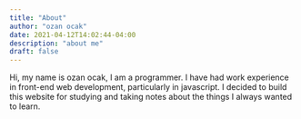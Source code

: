 ```yaml
---
title: "About"
author: "ozan ocak"
date: 2021-04-12T14:02:44-04:00
description: "about me"
draft: false
---
```

Hi, my name is ozan ocak, I am a programmer. I have had work experience in front-end web development, particularly in javascript. I decided to build this website for studying and taking notes about the things I always wanted to learn.
